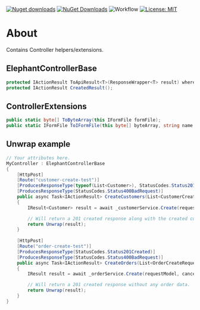 [![Nuget downloads](https://img.shields.io/nuget/v/Elephant.ApiControllers)](https://www.nuget.org/packages/Elephant.ApiControllers/) [![NuGet Downloads](https://img.shields.io/nuget/dt/Elephant.ApiControllers.svg)](https://www.nuget.org/packages/Elephant.ApiControllers/) ![Workflow](https://github.com/S-Elephant/Elephant.NuGets/actions/workflows/GitHubActions.yml/badge.svg) [![License: MIT](https://img.shields.io/badge/License-MIT-yellow.svg)](https://github.com/S-Elephant/Elephant.NuGets/tree/master/Elephant.ApiControllers/LICENSE.txt)

# About

Contains Controller helpers/extensions.

## ElephantControllerBase

```c#
protected IActionResult ToApiResult<T>(ResponseWrapper<T> result) where T : new();
protected IActionResult CreatedResult();
```

## ControllerExtensions

```c#
public static byte[] ToByteArray(this IFormFile formFile);
public static IFormFile ToIFormFile(this byte[] byteArray, string name = "", string filename = "", string contentType = "");
```

## Unwrap example

```c#
// Your attributes here.
MyController : ElephantControllerBase
{
	[HttpPost]
	[Route("customer-create-test")]
	[ProducesResponseType(typeof(List<Customer>), StatusCodes.Status201Created)]
	[ProducesResponseType(StatusCodes.Status400BadRequest)]
	public async Task<IActionResult> CreateCustomers(List<CustomerCreateRequestModel> requestModel, CancellationToken cancellationToken)
	{
        IResult<Customer> result = await _customerService.Create(requestModel, cancellationToken);

        // Will return a 201 created response along with the created customers (assuming that your service returns them).
        return Unwrap(result);
	}
    
	[HttpPost]
	[Route("order-create-test")]
	[ProducesResponseType(StatusCodes.Status201Created)]
	[ProducesResponseType(StatusCodes.Status400BadRequest)]
	public async Task<IActionResult> CreateOrders(List<OrderCreateRequestModel> requestModel, CancellationToken cancellationToken)
	{
        IResult result = await _orderService.Create(requestModel, cancellationToken);

        // Will return a 201 created response without any order data.
        return Unwrap(result);
	}
}
```

